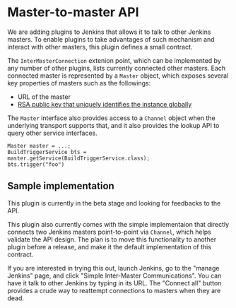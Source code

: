 Master-to-master API
====================

We are adding plugins to Jenkins that allows it to talk to other Jenkins masters.
To enable plugins to take advantages of such mechanism and interact with other masters,
this plugin defines a small contract.

The `InterMasterConnection` extenion point, which can be implemented by any number of other plugins,
lists currently connected other masters. Each connected master is represented by a `Master` object,
which exposes several key properties of masters such as the followings:

  - URL of the master
  - [RSA public key that uniquely identifies the instance globally](https://wiki.jenkins-ci.org/display/JENKINS/Instance+Identity)

The `Master` interface also provides access to a `Channel` object when the underlying transport supports that,
and it also provides the lookup API to query other service interfaces.

    Master master = ...;
    BuildTriggerService bts = master.getService(BuildTriggerService.class);
    bts.trigger("foo")


Sample implementation
---------------------
This plugin is currently in the beta stage and looking for feedbacks to the API.

This plugin also currently comes with the simple implementaion that directly connects two Jenkins masters
point-to-point via `Channel`, which helps validate the API design. The plan is to move this functionality
to another plugin before a release, and make it the default implementation of this contract.

If you are interested in trying this out, launch Jenkins, go to the "manage Jenkins" page, and click
"Simple Inter-Master Communications". You can have it talk to other Jenkins by typing in its URL.
The "Connect all" button provides a crude way to reattempt connections to masters when they are dead.
